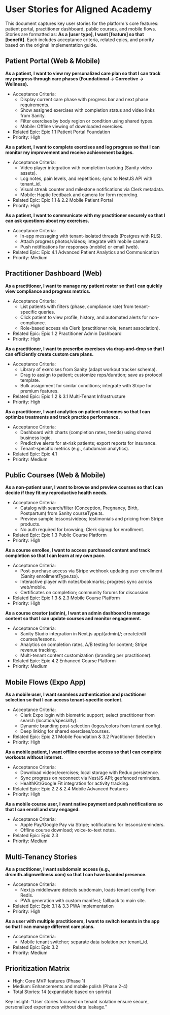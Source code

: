 # User Stories for Aligned Academy

This document captures key user stories for the platform's core features: patient portal, practitioner dashboard, public courses, and mobile flows. Stories are formatted as: **As a [user type], I want [feature] so that [benefit].** Each includes acceptance criteria, related epics, and priority based on the original implementation guide.

## Patient Portal (Web & Mobile)
**As a patient, I want to view my personalized care plan so that I can track my progress through care phases (Foundational → Corrective → Wellness).**
- Acceptance Criteria:
  - Display current care phase with progress bar and next phase requirements.
  - Show assigned exercises with completion status and video links from Sanity.
  - Filter exercises by body region or condition using shared types.
  - Mobile: Offline viewing of downloaded exercises.
- Related Epic: Epic 1.1 Patient Portal Foundation
- Priority: High

**As a patient, I want to complete exercises and log progress so that I can monitor my improvement and receive achievement badges.**
- Acceptance Criteria:
  - Video player integration with completion tracking (Sanity video assets).
  - Log notes, pain levels, and repetitions; sync to NestJS API with tenant_id.
  - Visual streak counter and milestone notifications via Clerk metadata.
  - Mobile: Haptic feedback and camera for form recording.
- Related Epic: Epic 1.1 & 2.2 Mobile Patient Portal
- Priority: High

**As a patient, I want to communicate with my practitioner securely so that I can ask questions about my exercises.**
- Acceptance Criteria:
  - In-app messaging with tenant-isolated threads (Postgres with RLS).
  - Attach progress photos/videos; integrate with mobile camera.
  - Push notifications for responses (mobile) or email (web).
- Related Epic: Epic 4.1 Advanced Patient Analytics and Communication
- Priority: Medium

## Practitioner Dashboard (Web)
**As a practitioner, I want to manage my patient roster so that I can quickly view compliance and progress metrics.**
- Acceptance Criteria:
  - List patients with filters (phase, compliance rate) from tenant-specific queries.
  - Click patient to view profile, history, and automated alerts for non-compliance.
  - Role-based access via Clerk (practitioner role, tenant association).
- Related Epic: Epic 1.2 Practitioner Admin Dashboard
- Priority: High

**As a practitioner, I want to prescribe exercises via drag-and-drop so that I can efficiently create custom care plans.**
- Acceptance Criteria:
  - Library of exercises from Sanity (adapt workout tracker schema).
  - Drag to assign to patient; customize reps/duration; save as protocol template.
  - Bulk assignment for similar conditions; integrate with Stripe for premium features.
- Related Epic: Epic 1.2 & 3.1 Multi-Tenant Infrastructure
- Priority: High

**As a practitioner, I want analytics on patient outcomes so that I can optimize treatments and track practice performance.**
- Acceptance Criteria:
  - Dashboard with charts (completion rates, trends) using shared business logic.
  - Predictive alerts for at-risk patients; export reports for insurance.
  - Tenant-specific metrics (e.g., subdomain analytics).
- Related Epic: Epic 4.1
- Priority: Medium

## Public Courses (Web & Mobile)
**As a non-patient user, I want to browse and preview courses so that I can decide if they fit my reproductive health needs.**
- Acceptance Criteria:
  - Catalog with search/filter (Conception, Pregnancy, Birth, Postpartum) from Sanity courseType.ts.
  - Preview sample lessons/videos; testimonials and pricing from Stripe products.
  - No auth required for browsing; Clerk signup for enrollment.
- Related Epic: Epic 1.3 Public Course Platform
- Priority: High

**As a course enrollee, I want to access purchased content and track completion so that I can learn at my own pace.**
- Acceptance Criteria:
  - Post-purchase access via Stripe webhook updating user enrollment (Sanity enrollmentType.tsx).
  - Interactive player with notes/bookmarks; progress sync across web/mobile.
  - Certificates on completion; community forums for discussion.
- Related Epic: Epic 1.3 & 2.3 Mobile Course Platform
- Priority: High

**As a course creator (admin), I want an admin dashboard to manage content so that I can update courses and monitor engagement.**
- Acceptance Criteria:
  - Sanity Studio integration in Next.js app/(admin)/; create/edit courses/lessons.
  - Analytics on completion rates, A/B testing for content; Stripe revenue tracking.
  - Multi-tenant content customization (branding per practitioner).
- Related Epic: Epic 4.2 Enhanced Course Platform
- Priority: Medium

## Mobile Flows (Expo App)
**As a mobile user, I want seamless authentication and practitioner selection so that I can access tenant-specific content.**
- Acceptance Criteria:
  - Clerk Expo login with biometric support; select practitioner from search (location/specialty).
  - Dynamic branding post-selection (logos/colors from tenant config).
  - Deep linking for shared exercises/courses.
- Related Epic: Epic 2.1 Mobile Foundation & 3.2 Practitioner Selection
- Priority: High

**As a mobile patient, I want offline exercise access so that I can complete workouts without internet.**
- Acceptance Criteria:
  - Download videos/exercises; local storage with Redux persistence.
  - Sync progress on reconnect via NestJS API; geofenced reminders.
  - HealthKit/Google Fit integration for activity tracking.
- Related Epic: Epic 2.2 & 2.4 Mobile Advanced Features
- Priority: High

**As a mobile course user, I want native payment and push notifications so that I can enroll and stay engaged.**
- Acceptance Criteria:
  - Apple Pay/Google Pay via Stripe; notifications for lessons/reminders.
  - Offline course download; voice-to-text notes.
- Related Epic: Epic 2.3
- Priority: Medium

## Multi-Tenancy Stories
**As a practitioner, I want subdomain access (e.g., drsmith.alignwellness.com) so that I can have branded presence.**
- Acceptance Criteria:
  - Next.js middleware detects subdomain, loads tenant config from Redis.
  - PWA generation with custom manifest; fallback to main site.
- Related Epic: Epic 3.1 & 3.3 PWA Implementation
- Priority: High

**As a user with multiple practitioners, I want to switch tenants in the app so that I can manage different care plans.**
- Acceptance Criteria:
  - Mobile tenant switcher; separate data isolation per tenant_id.
- Related Epic: Epic 3.2
- Priority: Medium

## Prioritization Matrix
- High: Core MVP features (Phase 1)
- Medium: Enhancements and mobile polish (Phase 2-4)
- Total Stories: 14 (expandable based on sprints)

Key Insight: "User stories focused on tenant isolation ensure secure, personalized experiences without data leakage."